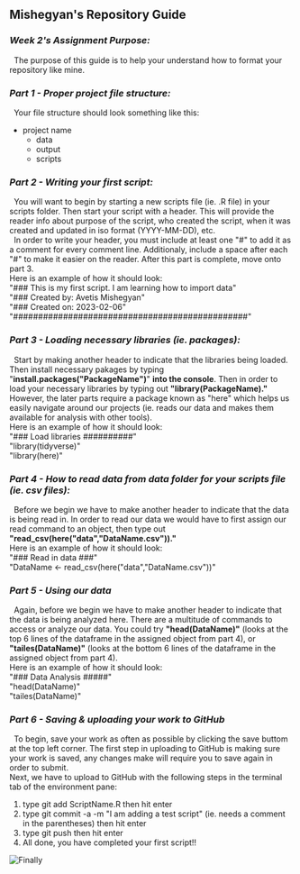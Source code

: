 ## Mishegyan's Repository Guide

### _Week 2's Assignment Purpose:_
&nbsp; The purpose of this guide is to help your understand how to format your repository like mine.

### _Part 1 - Proper project file structure:_
&nbsp; Your file structure should look something like this:
* project name
  * data
  * output
  * scripts

### _Part 2 - Writing your first script:_
&nbsp; You will want to begin by starting a new scripts file (ie. .R file) in your scripts folder. Then start your script with a header. This will provide the reader info about purpose of the script, who created the script, when it was created and updated in iso format (YYYY-MM-DD), etc.  
&nbsp; In order to write your header, you must include at least one "#" to add it as a comment for every comment line. Additionaly, include a space after each "#" to make it easier on the reader. After this part is complete, move onto part 3.  
Here is an example of how it should look:  
"### This is my first script. I am learning how to import data"  
"### Created by: Avetis Mishegyan"  
"### Created on: 2023-02-06"  
"###############################################"

### _Part 3 - Loading necessary libraries (ie. packages):_
&nbsp; Start by making another header to indicate that the libraries being loaded. Then install necessary pakages by typing "**install.packages("PackageName")**" **into the console**. Then in order to load your necessary libraries by typing out **"library(PackageName)."** However, the later parts require a package known as "here" which helps us easily navigate around our projects (ie. reads our data and makes them available for analysis with other tools).  
Here is an example of how it should look:  
"### Load libraries ##########"  
"library(tidyverse)"  
"library(here)"

### _Part 4 - How to read data from data folder for your scripts file (ie. csv files):_
&nbsp; Before we begin we have to make another header to indicate that the data is being read in. In order to read our data we would have to first assign our read command to an object, then type out **"read_csv(here("data","DataName.csv"))."**  
Here is an example of how it should look:  
"### Read in data ###"  
"DataName <- read_csv(here("data","DataName.csv"))"

### _Part 5 - Using our data_
&nbsp; Again, before we begin we have to make another header to indicate that the data is being analyzed here. There are a multitude of commands to access or analyze our data. You could try **"head(DataName)"** (looks at the top 6 lines of the dataframe in the assigned object from part 4), or **"tailes(DataName)"** (looks at the bottom 6 lines of the dataframe in the assigned object from part 4).  
Here is an example of how it should look:  
"### Data Analysis #####"  
"head(DataName)"  
"tailes(DataName)"

### _Part 6 - Saving & uploading your work to GitHub_
&nbsp; To begin, save your work as often as possible by clicking the save buttom at the top left corner. The first step in uploading to GitHub is making sure your work is saved, any changes make will require you to save again in order to submit.  
Next, we have to upload to GitHub with the following steps in the terminal tab of the environment pane:  
1. type git add ScriptName.R then hit enter  
2. type git commit -a -m "I am adding a test script" (ie. needs a comment in the parentheses) then hit enter 
3. type git push then hit enter  
4. All done, you have completed your first script!!

![Finally](https://media0.giphy.com/media/wXnmM6hHFtz3IulO36/giphy.gif)
